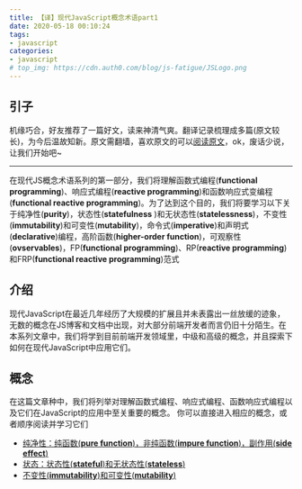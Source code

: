 ```yaml
---
title: 【译】现代JavaScript概念术语part1
date: 2020-05-18 00:10:24
tags: 
- javascript
categories:
- javascript
# top_img: https://cdn.auth0.com/blog/js-fatigue/JSLogo.png
---
```


## 引子
机缘巧合，好友推荐了一篇好文，读来神清气爽。翻译记录梳理成多篇(原文较长)，为今后温故知新。原文需翻墙，喜欢原文的可以[阅读原文](https://auth0.com/blog/glossary-of-modern-javascript-concepts/)，ok，废话少说，让我们开始吧~
****

在现代JS概念术语系列的第一部分，我们将理解函数式编程(**functional programming**)、响应式编程(**reactive programming**)和函数响应式变编程(**functional reactive programming**)。为了达到这个目的，我们将要学习以下关于纯净性(**purity**)，状态性(**statefulness**
)和无状态性(**statelessness**)，不变性(**immutability**)和可变性(**mutability**)，命令式(**imperative**)和声明式(**declarative**)编程，高阶函数(**higher-order function**)，可观察性(**ovservables**)，FP(**functional programming**)、RP(**reactive programming**)和FRP(**functional reactive programming**)范式

## 介绍
现代JavaScript在最近几年经历了大规模的扩展且并未表露出一丝放缓的迹象，无数的概念在JS博客和文档中出现，对大部分前端开发者而言仍旧十分陌生。在本系列文章中，我们将学到目前前端开发领域里，中级和高级的概念，并且探索下如何在现代JavaScript中应用它们。

## 概念
在这篇文章种中，我们将列举对理解函数式编程、响应式编程、函数响应式编程以及它们在JavaScript的应用中至关重要的概念。
你可以直接进入相应的概念，或者顺序阅读并学习它们
+ [纯净性：纯函数(**pure function**)，非纯函数(**impure function**)，副作用(**side effect**)](/2020/05/18/modern-javascript-concepts-1-purity/)
+ [状态：状态性(**stateful**)和无状态性(**stateless**)](/2020/05/18/modern-javascript-concepts-1-state/)
+ [不变性(**immutability**)和可变性(**mutability**)](/2020/05/18/modern-javascript-concepts-1-immutability/)

